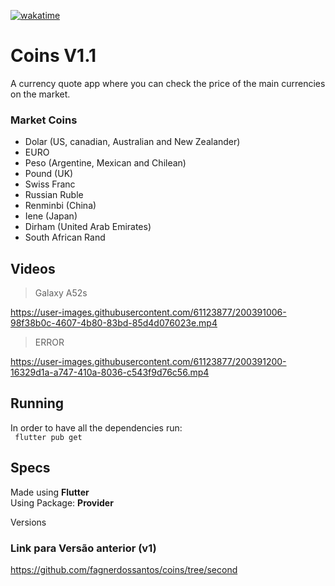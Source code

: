 [![wakatime](https://wakatime.com/badge/github/fagnerdossantos/coins.svg)](https://wakatime.com/badge/github/fagnerdossantos/coins)
# Coins V1.1
 A currency quote app where you can check the price of the main currencies on the market.

### Market Coins

- Dolar (US, canadian, Australian and New Zealander)
- EURO
- Peso (Argentine, Mexican and Chilean)
- Pound (UK)
- Swiss Franc
- Russian Ruble
- Renminbi (China)
- Iene (Japan)
- Dirham (United Arab Emirates)
- South African Rand

## Videos
> Galaxy A52s

https://user-images.githubusercontent.com/61123877/200391006-98f38b0c-4607-4b80-83bd-85d4d076023e.mp4

> ERROR

https://user-images.githubusercontent.com/61123877/200391200-16329d1a-a747-410a-8036-c543f9d76c56.mp4

## Running
In order to have all the dependencies run:<br>
``` flutter pub get```

## Specs
Made using **Flutter** <br>
Using Package: **Provider**

Versions

### Link para Versão anterior (v1)
https://github.com/fagnerdossantos/coins/tree/second
